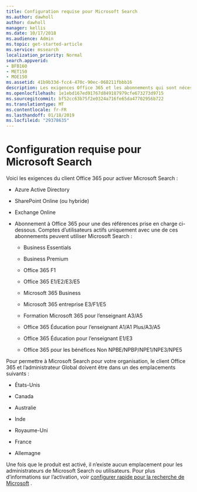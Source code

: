 ```yaml
---
title: Configuration requise pour Microsoft Search
ms.author: dawholl
author: dawholl
manager: kellis
ms.date: 10/17/2018
ms.audience: Admin
ms.topic: get-started-article
ms.service: mssearch
localization_priority: Normal
search.appverid:
- BFB160
- MET150
- MOE150
ms.assetid: 41b9b33d-fcc4-470c-90ec-068211fbbb16
description: Les exigences Office 365 et les abonnements qui sont nécessaires pour permettent à Microsoft Search
ms.openlocfilehash: 1e1ebd167ed91767d849187979cfe673273d9715
ms.sourcegitcommit: bf52cc63b75f2e0324a716fe65da47702956b722
ms.translationtype: MT
ms.contentlocale: fr-FR
ms.lasthandoff: 01/18/2019
ms.locfileid: "29378635"
---
```

# <a name="requirements-for-microsoft-search"></a>Configuration requise pour Microsoft Search

Voici les exigences du client Office 365 pour activer Microsoft Search : 
  
- Azure Active Directory
    
- SharePoint Online (ou hybride)
    
- Exchange Online
    
- Abonnement à Office 365 pour une des références prise en charge ci-dessous. Comptes d’utilisateurs actifs uniquement avec une de ces abonnements peuvent utiliser Microsoft Search :
    
  - Business Essentials
    
  - Business Premium
    
  - Office 365 F1
    
  - Office 365 E1/E2/E3/E5
    
  - Microsoft 365 Business
    
  - Microsoft 365 entreprise E3/F1/E5
    
  - Formation Microsoft 365 pour l’enseignant A3/A5
    
  - Office 365 Éducation pour l’enseignant A1/A1 Plus/A3/A5
    
  - Office 365 Éducation pour l’enseignant E1/E3
    
  - Office 365 pour les bénéfices Non NPBE/NPBP/NPE1/NPE3/NPE5
    
Pour permettre à Microsoft Search pour votre organisation, le client Office 365 et l’administrateur Global doivent être dans un des emplacements suivants :
  
- États-Unis
    
- Canada
    
- Australie
    
- Inde
    
- Royaume-Uni
    
- France
    
- Allemagne
    
Une fois que le produit est activé, il n’existe aucun emplacement pour les administrateurs de Microsoft Search ou utilisateurs. Pour plus d’informations sur l’activation, voir [configurer rapide pour la recherche de Microsoft](quick-set-up.md) . 

  

